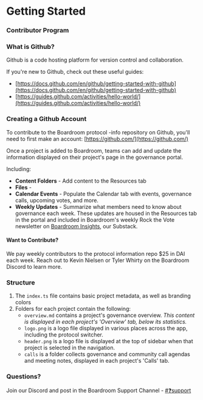 # Getting Started

### Contributor Program



### What is Github? 

Github is a code hosting platform for version control and collaboration. 

If you're new to Github, check out these useful guides: 

* [https://docs.github.com/en/github/getting-started-with-github](https://docs.github.com/en/github/getting-started-with-github)
* [https://guides.github.com/activities/hello-world/](https://guides.github.com/activities/hello-world/)

### Creating a Github Account

To contribute to the Boardroom protocol -info repository on Github, you'll need to first make an account: [https://github.com/](https://github.com/) 



Once a project is added to Boardroom, teams can add and update the information displayed on their project's page in the governance portal. 

Including:

* **Content Folders** - Add content to the Resources tab 
* **Files** - 
* **Calendar Events** - Populate the Calendar tab with events, governance calls, upcoming votes, and more. 
* **Weekly Updates** - Summarize what members need to know about governance each week. These updates are housed in the Resources tab in the portal and included in Boardroom's weekly Rock the Vote newsletter on [Boardroom Insights](https://governance.substack.com/), our Substack. 

#### Want to Contribute? 

We pay weekly contributors to the protocol information repo $25 in DAI each week. Reach out to Kevin Nielsen or Tyler Whirty on the Boardroom Discord to learn more. 

### Structure

1. The `index.ts` file contains basic project metadata, as well as branding colors
2. Folders for each project contain the following:
   * `overview.md` contains a project's governance overview. _This content is displayed in each project's 'Overview' tab, below its statistics._
   * `logo.png` is a logo file displayed in various places across the app, including the protocol switcher.
   * `header.png` is a logo file is displayed at the top of sidebar when that project is selected in the navigation.
   * `calls` is a folder collects governance and community call agendas and meeting notes, displayed in each project's 'Calls' tab.



### Questions? 

Join our Discord and post in the Boardroom Support Channel - [\#❓support](https://discord.gg/CEZ8WfuK8s) 

